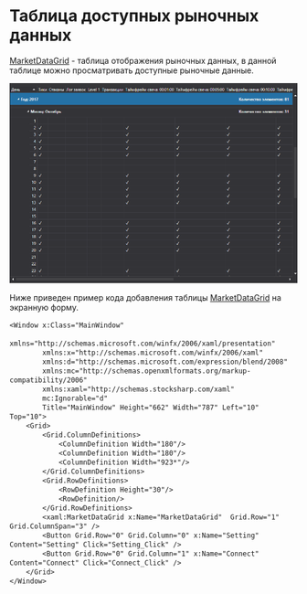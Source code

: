 # Таблица доступных рыночных данных

[MarketDataGrid](../api/StockSharp.Xaml.MarketDataGrid.html) \- таблица отображения рыночных данных, в данной таблице можно просматривать доступные рыночные данные. 

![API GUI MarketDataGrid](../images/API_GUI_MarketDataGrid.png)

Ниже приведен пример кода добавления таблицы [MarketDataGrid](../api/StockSharp.Xaml.MarketDataGrid.html) на экранную форму. 

```xaml
<Window x:Class="MainWindow"
        xmlns="http://schemas.microsoft.com/winfx/2006/xaml/presentation"
        xmlns:x="http://schemas.microsoft.com/winfx/2006/xaml"
        xmlns:d="http://schemas.microsoft.com/expression/blend/2008"
        xmlns:mc="http://schemas.openxmlformats.org/markup-compatibility/2006"
        xmlns:xaml="http://schemas.stocksharp.com/xaml"
        mc:Ignorable="d"
        Title="MainWindow" Height="662" Width="787" Left="10" Top="10">
    <Grid>
        <Grid.ColumnDefinitions>
            <ColumnDefinition Width="180"/>
            <ColumnDefinition Width="180"/>
            <ColumnDefinition Width="923*"/>
        </Grid.ColumnDefinitions>
        <Grid.RowDefinitions>
            <RowDefinition Height="30"/>
            <RowDefinition/>
        </Grid.RowDefinitions>
		<xaml:MarketDataGrid x:Name="MarketDataGrid"  Grid.Row="1" Grid.ColumnSpan="3" />
		<Button Grid.Row="0" Grid.Column="0" x:Name="Setting" Content="Setting" Click="Setting_Click" />
		<Button Grid.Row="0" Grid.Column="1" x:Name="Connect" Content="Connect" Click="Connect_Click" />
    </Grid>
</Window>
	  				
```

